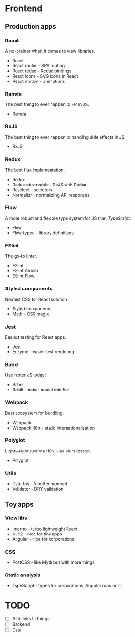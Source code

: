 # Frontend

## Production apps

### React
A no-brainer when it comes to view libraries.

* React
* React router - SPA routing
* React redux - Redux bindings
* React icons - SVG icons in React
* React motion - animations

### Ramda
The best thing to ever happen to FP in JS.

* Ramda

### RxJS
The best thing to ever happen to handling side effects in JS.

* RxJS

### Redux
The best flux implementation.

* Redux
* Redux observable - RxJS with Redux
* Reselect - selectors
* Normalizr - normalizing API responses

### Flow
A more robust and flexible type system for JS than _TypeScript_.

* Flow
* Flow typed - library definitions

### ESlint
The go-to linter.

* ESlint
* ESlint Airbnb
* ESlint Flow

### Styled components
Neatest CSS for React solution.

* Styled components
* Myth - CSS magix

### Jest
Easiest testing for React apps.

* Jest
* Enzyme - easier test rendering

### Babel
Use hipter JS today!

* Babel
* Babili - babel-based minifier

### Webpack
Best ecosystem for bundling.

* Webpack
* Webpack i18n - static internationalization

### Polyglot
Lightweight runtime i18n. Has pluralization.

* Polyglot

### Utils
* Date fns - A better _moment_
* Validator - DRY validation

## Toy apps

### View libs
* Inferno - turbo lightweight React
* Vue2 - nice for tiny apps
* Angular - nice for corporations

### CSS
* PostCSS - like Myth but with more things

### Static analysis
* TypeScript - types for corporations, Angular runs on it.

# TODO
- [ ] Add links to things
- [ ] Backend
- [ ] Data
